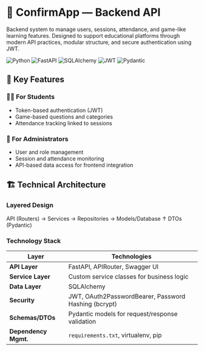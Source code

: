 # 🧩 ConfirmApp — Backend API

Backend system to manage users, sessions, attendance, and game-like learning features. Designed to support educational platforms through modern API practices, modular structure, and secure authentication using JWT.

![Python](https://img.shields.io/badge/Python-3776AB?style=for-the-badge&logo=python&logoColor=white)
![FastAPI](https://img.shields.io/badge/FastAPI-009688?style=for-the-badge&logo=fastapi&logoColor=white)
![SQLAlchemy](https://img.shields.io/badge/ORM-SQLAlchemy-FF6F00?style=for-the-badge)
![JWT](https://img.shields.io/badge/Auth-JWT-000000?style=for-the-badge&logo=jsonwebtokens&logoColor=white)
![Pydantic](https://img.shields.io/badge/Validation-Pydantic-0696D7?style=for-the-badge)

## 🚀 Key Features

### 👨‍🎓 For Students
- Token-based authentication (JWT)
- Game-based questions and categories
- Attendance tracking linked to sessions

### 🏢 For Administrators
- User and role management
- Session and attendance monitoring
- API-based data access for frontend integration

## 🏗️ Technical Architecture

### Layered Design
API (Routers) → Services → Repositories → Models/Database
↑
DTOs (Pydantic)


### Technology Stack

| Layer               | Technologies                                                                 |
|---------------------|------------------------------------------------------------------------------|
| **API Layer**        | FastAPI, APIRouter, Swagger UI                                               |
| **Service Layer**    | Custom service classes for business logic                                    |
| **Data Layer**       | SQLAlchemy                     |
| **Security**         | JWT, OAuth2PasswordBearer, Password Hashing (bcrypt)                         |
| **Schemas/DTOs**     | Pydantic models for request/response validation                              |
| **Dependency Mgmt.** | `requirements.txt`, virtualenv, pip    
